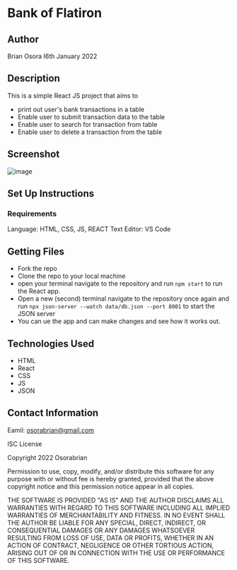 # Bank of Flatiron

## Author
Brian Osora I6th January 2022

## Description
This is a simple React JS project that aims to

- print out user's bank transactions in a table
- Enable user to submit transaction data to the table
- Enable user to search for transaction from table
- Enable user to delete a transaction from the table

## Screenshot
![image](https://user-images.githubusercontent.com/83941341/212747571-0a0c8814-1b49-463b-b521-2ef871c546c3.png)


## Set Up Instructions
### Requirements
Language: HTML, CSS, JS, REACT
Text Editor: VS Code

## Getting Files
- Fork the repo
- Clone the repo to your local machine
- open your terminal navigate to the repository and run ```npm start``` to run the React app.
- Open a new (second) terminal navigate to the repository once again and run ```npx json-server --watch data/db.json --port 8001``` to start the JSON server
- You can ue the app and can make changes and see how it works out.
  
## Technologies Used
- HTML
- React
- CSS 
- JS
- JSON

## Contact Information
Eamil: osorabrian@gmail.com

ISC License

Copyright 2022 Osorabrian

Permission to use, copy, modify, and/or distribute this software for any purpose with or without fee is hereby granted, provided that the above copyright notice and this permission notice appear in all copies.

THE SOFTWARE IS PROVIDED "AS IS" AND THE AUTHOR DISCLAIMS ALL WARRANTIES WITH REGARD TO THIS SOFTWARE INCLUDING ALL IMPLIED WARRANTIES OF MERCHANTABILITY AND FITNESS. IN NO EVENT SHALL THE AUTHOR BE LIABLE FOR ANY SPECIAL, DIRECT, INDIRECT, OR CONSEQUENTIAL DAMAGES OR ANY DAMAGES WHATSOEVER RESULTING FROM LOSS OF USE, DATA OR PROFITS, WHETHER IN AN ACTION OF CONTRACT, NEGLIGENCE OR OTHER TORTIOUS ACTION, ARISING OUT OF OR IN CONNECTION WITH THE USE OR PERFORMANCE OF THIS SOFTWARE.
